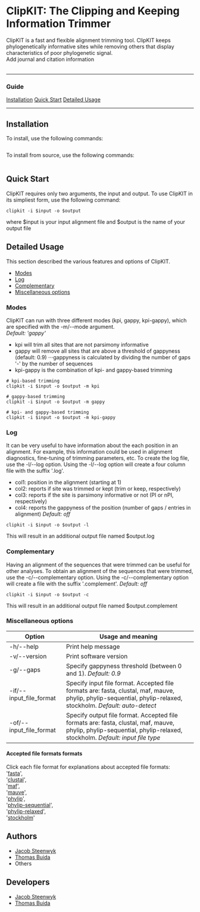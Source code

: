 # ClipKIT: The **Clip**ping and **K**eeping **I**nformation **T**rimmer

ClipKIT is a fast and flexible alignment trimming tool. ClipKIT keeps phylogenetically informative sites while removing others
that display characteristics of poor phylogenetic signal.<br />
Add journal and citation information
<br /><br />


---


### Guide
[Installation](Installation)
[Quick Start](Quick-Start)
[Detailed Usage](Detailed-Usage)


---


## Installation
To install, use the following commands:
```
```

To install from source, use the following commands:
```
```


## Quick Start
ClipKIT requires only two arguments, the input and output. To use ClipKIT in its simpliest form, use the following command:
```
clipkit -i $input -o $output
```
where $input is your input alignment file and $output is the name of your output file


## Detailed Usage
This section described the various features and options of ClipKIT.
* [Modes](Modes)
* [Log](Log)
* [Complementary](Complementary)
* [Miscellaneous options](Miscellaneous-options)


### Modes
ClipKIT can run with three different modes (kpi, gappy, kpi-gappy), which are specified with the -m/--mode argument.<br /> 
*Default: 'gappy'*<br />
* kpi will trim all sites that are not parsimony informative
* gappy will remove all sites that are above a threshold of gappyness (default: 0.9)
⋅⋅⋅gappyness is calculated by dividing the number of gaps '-' by the number of sequences
* kpi-gappy is the combination of kpi- and gappy-based trimming
```
# kpi-based trimming
clipkit -i $input -o $output -m kpi

# gappy-based trimming
clipkit -i $input -o $output -m gappy

# kpi- and gappy-based trimming
clipkit -i $input -o $output -m kpi-gappy 
```


### Log
It can be very useful to have information about the each position in an alignment. For example, this information could be used in alignment diagnostics, fine-tuning of trimming parameters, etc. To create the log file, use the -l/--log option. Using the -l/--log option will create a four column file with the suffix '.log'. 
* col1: position in the alignment (starting at 1)
* col2: reports if site was trimmed or kept (trim or keep, respectively)
* col3: reports if the site is parsimony informative or not (PI or nPI, respectively)
* col4: reports the gappyness of the position (number of gaps / entries in alignment)
*Default: off*<br />

```
clipkit -i $input -o $output -l
```
This will result in an additional output file named $output.log

### Complementary
Having an alignment of the sequences that were trimmed can be useful for other analyses. To obtain an alignment of the sequences that were trimmed, use the -c/--complementary option. Using the -c/--complementary option will create a file with the suffix '.complement'.
*Default: off*<br />

```
clipkit -i $input -o $output -c
```
This will result in an additional output file named $output.complement


### Miscellaneous options
| Option        | Usage and meaning |
| ------------- | ------------------ |
| -h/--help     | Print help message |
| -v/--version  | Print software version |
| -g/--gaps     | Specify gappyness threshold (between 0 and 1). *Default: 0.9* |
| -if/--input_file_format | Specify input file format. Accepted file formats are: fasta, clustal, maf, mauve, phylip, phylip-sequential, phylip-relaxed, stockholm. *Default: auto-detect* |
| -of/--input_file_format | Specify output file format. Accepted file formats are: fasta, clustal, maf, mauve, phylip, phylip-sequential, phylip-relaxed, stockholm. *Default: input file type* |

#### Accepted file formats formats
Click each file format for explanations about accepted file formats:<br />
'[fasta](https://en.wikipedia.org/wiki/FASTA_format)',<br />
'[clustal](http://meme-suite.org/doc/clustalw-format.html)',<br />
'[maf](http://www.bx.psu.edu/~dcking/man/maf.xhtml)',<br />
'[mauve](http://darlinglab.org/mauve/user-guide/files.html)',<br />
'[phylip](http://scikit-bio.org/docs/0.2.3/generated/skbio.io.phylip.html)',<br />
'[phylip-sequential](http://rosalind.info/glossary/phylip-format/)',<br />
'[phylip-relaxed](https://www.hiv.lanl.gov/content/sequence/FORMAT_CONVERSION/FormatExplain.html)',<br />
'[stockholm](https://en.wikipedia.org/wiki/Stockholm_format)'<br />

## Authors

* [Jacob Steenwyk](https://jlsteenwyk.github.io/)<br />
* [Thomas Buida](www.tjbiii.com)<br />
* Others

## Developers
* [Jacob Steenwyk](https://jlsteenwyk.github.io/)<br />
* [Thomas Buida](www.tjbiii.com)<br />




